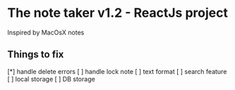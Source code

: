 # The note taker v1.2 - ReactJs project

Inspired by MacOsX notes

## Things to fix

[*] handle delete errors
[ ] handle lock note
[ ] text format
[ ] search feature
[ ] local storage
[ ] DB storage
